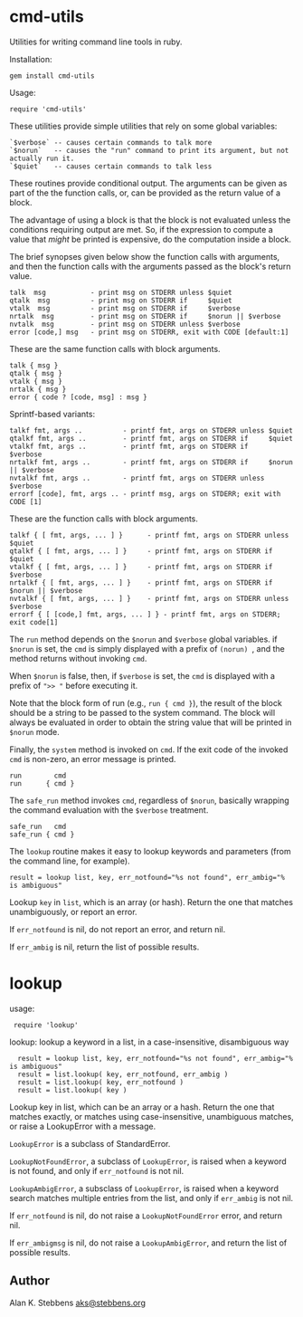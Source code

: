cmd-utils
=========

Utilities for writing command line tools in ruby.

Installation:

    gem install cmd-utils

Usage:

    require 'cmd-utils'

These utilities provide simple utilities that rely on some global variables:

    `$verbose` -- causes certain commands to talk more
    `$norun`   -- causes the "run" command to print its argument, but not actually run it.
    `$quiet`   -- causes certain commands to talk less

These routines provide conditional output.  The arguments can be given as part
of the the function calls, or, can be provided as the return value of a block.

The advantage of using a block is that the block is not evaluated unless the
conditions requiring output are met.  So, if the expression to compute a value
that _might_ be printed is expensive, do the computation inside a block.

The brief synopses given below show the function calls with arguments, and then
the function calls with the arguments passed as the block's return value.

    talk  msg           - print msg on STDERR unless $quiet
    qtalk  msg          - print msg on STDERR if     $quiet
    vtalk  msg          - print msg on STDERR if     $verbose
    nrtalk  msg         - print msg on STDERR if     $norun || $verbose
    nvtalk  msg         - print msg on STDERR unless $verbose
    error [code,] msg   - print msg on STDERR, exit with CODE [default:1]

These are the same function calls with block arguments.

    talk { msg }
    qtalk { msg }
    vtalk { msg }
    nrtalk { msg }
    error { code ? [code, msg] : msg }

Sprintf-based variants:

    talkf fmt, args ..          - printf fmt, args on STDERR unless $quiet
    qtalkf fmt, args ..         - printf fmt, args on STDERR if     $quiet
    vtalkf fmt, args ..         - printf fmt, args on STDERR if     $verbose
    nrtalkf fmt, args ..        - printf fmt, args on STDERR if     $norun || $verbose
    nvtalkf fmt, args ..        - printf fmt, args on STDERR unless $verbose
    errorf [code], fmt, args .. - printf msg, args on STDERR; exit with CODE [1]

These are the function calls with block arguments.

    talkf { [ fmt, args, ... ] }      - printf fmt, args on STDERR unless $quiet
    qtalkf { [ fmt, args, ... ] }     - printf fmt, args on STDERR if     $quiet
    vtalkf { [ fmt, args, ... ] }     - printf fmt, args on STDERR if     $verbose
    nrtalkf { [ fmt, args, ... ] }    - printf fmt, args on STDERR if     $norun || $verbose
    nvtalkf { [ fmt, args, ... ] }    - printf fmt, args on STDERR unless $verbose
    errorf { [ [code,] fmt, args, ... ] } - printf fmt, args on STDERR; exit code[1]

The `run` method depends on the `$norun` and `$verbose` global variables.  if
`$norun` is set, the `cmd` is simply displayed with a prefix of `(norun) `, and
the method returns without invoking `cmd`.

When `$norun` is false, then, if `$verbose` is set, the `cmd` is displayed with
a prefix of `">> "` before executing it.

Note that the block form of run (e.g., `run { cmd }`), the result of the block 
should be a string to be passed to the system command.  The block will always
be evaluated in order to obtain the string value that will be printed in `$norun`
mode.

Finally, the `system` method is invoked on `cmd`.  If the exit code of the invoked
`cmd` is non-zero, an error message is printed.

    run        cmd
    run      { cmd }

The `safe_run` method invokes `cmd`, regardless of `$norun`, basically wrapping the 
command evaluation with the `$verbose` treatment.

    safe_run   cmd
    safe_run { cmd } 

The `lookup` routine makes it easy to lookup keywords and parameters (from the
command line, for example).

    result = lookup list, key, err_notfound="%s not found", err_ambig="% is ambiguous"

Lookup `key` in `list`, which is an array (or hash).  Return the one that matches
unambiguously, or report an error.

If `err_notfound` is nil, do not report an error, and return nil.

If `err_ambig` is nil, return the list of possible results.

lookup
======

usage:

     require 'lookup'
  
lookup: lookup a keyword in a list, in a case-insensitive, disambiguous way
 
      result = lookup list, key, err_notfound="%s not found", err_ambig="% is ambiguous"
      result = list.lookup( key, err_notfound, err_ambig )
      result = list.lookup( key, err_notfound )
      result = list.lookup( key )
 
Lookup key in list, which can be an array or a hash.  Return the one that
matches exactly, or matches using case-insensitive, unambiguous matches, or
raise a LookupError with a message.
 
`LookupError` is a subclass of StandardError.
 
`LookupNotFoundError`, a subclass of `LookupError`, is raised when a keyword is
not found, and only if `err_notfound` is not nil.
 
`LookupAmbigError`, a subsclass of `LookupError`, is raised when a keyword search
matches multiple entries from the list, and only if `err_ambig` is not nil.
 
If `err_notfound` is nil, do not raise a `LookupNotFoundError` error, and return
nil.
 
If `err_ambigmsg` is nil, do not raise a `LookupAmbigError`, and return the list
of possible results.

Author
------

Alan K. Stebbens <aks@stebbens.org>
